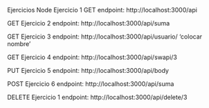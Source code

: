 Ejercicios Node
Ejercicio 1
GET
endpoint: http://localhost:3000/api

GET
Ejercicio 2
endpoint: http://localhost:3000/api/suma

GET
Ejercicio 3
endpoint: http://localhost:3000/api/usuario/ ‘colocar nombre’

GET
Ejercicio 4
endpoint: http://localhost:3000/api/swapi/3

PUT
Ejercicio 5
endpoint: http://localhost:3000/api/body

POST
Ejercicio 6
endpoint: http://localhost:3000/api/suma

DELETE
Ejercicio 1
endpoint: http://localhost:3000/api/delete/3
